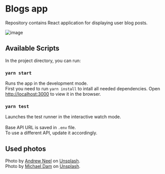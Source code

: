 # Blogs app

Repository contains React application for displaying user blog posts.

![image](https://github.com/mwrz/blogs/assets/18627402/30963683-d68a-4a4a-8de6-440d98e2938e)


## Available Scripts

In the project directory, you can run:

### `yarn start`

Runs the app in the development mode.\
First you need to run `yarn install` to intall all needed dependencies.
Open [http://localhost:3000](http://localhost:3000) to view it in the browser.


### `yarn test`

Launches the test runner in the interactive watch mode.
\
\
Base API URL is saved in `.env` file. \
To use a different API, update it accordingly.

## Used photos
Photo by [Andrew Neel](https://unsplash.com/@andrewtneel?utm_content=creditCopyText&utm_medium=referral&utm_source=unsplash) on [Unsplash](https://unsplash.com/photos/macbook-pro-white-ceramic-mugand-black-smartphone-on-table-cckf4TsHAuw?utm_content=creditCopyText&utm_medium=referral&utm_source=unsplash). \
Photo by [Michael Dam](https://unsplash.com/@michaeldam?utm_content=creditCopyText&utm_medium=referral&utm_source=unsplash) on [Unsplash](https://unsplash.com/photos/closeup-photography-of-woman-smiling-mEZ3PoFGs_k?utm_content=creditCopyText&utm_medium=referral&utm_source=unsplash).
